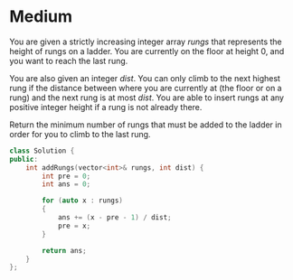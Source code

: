 # Medium

You are given a strictly increasing integer array $rungs$ that represents the height of rungs on a ladder. You are currently on the floor at height $0$, and you want to reach the last rung.

You are also given an integer $dist$. You can only climb to the next highest rung if the distance between where you are currently at (the floor or on a rung) and the next rung is at most $dist$. You are able to insert rungs at any positive integer height if a rung is not already there.

Return the minimum number of rungs that must be added to the ladder in order for you to climb to the last rung.

```cpp
class Solution {
public:
    int addRungs(vector<int>& rungs, int dist) {
        int pre = 0;
        int ans = 0;

        for (auto x : rungs)
        {
            ans += (x - pre - 1) / dist;
            pre = x;
        }

        return ans;
    }
};
```
